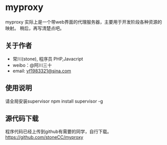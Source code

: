 myproxy
==============================

myproxy 实际上是一个带web界面的代理服务器，主要用于开发阶段各种资源的映射。
稍后，再写清楚点吧。

关于作者
----------------------

* 常川(stone), 程序员 PHP,Javacript
* weibo：@阿川三十
* email: yf1983321@sina.com 

使用说明
----------------------
请全局安装supervisor
  npm install supervisor -g  


源代码下载
----------------------

程序代码已经上传到github有需要的同学，自行下载。
https://github.com/stoneCC/myproxy
